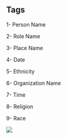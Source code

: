 ## Tags

1- Person Name

2- Role Name

3- Place Name

4- Date

5- Ethnicity

6- Organization Name

7- Time

8- Religion

9- Race

<img src="images/DatasetStats.png">
